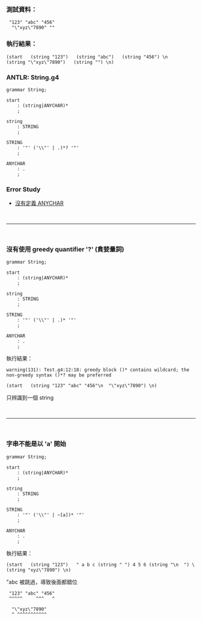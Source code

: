 
### 測試資料：
```
 "123" "abc" "456"
  "\"xyz\"7890" ""
```

### 執行結果：
```
(start   (string "123")   (string "abc")   (string "456") \n     (string "\"xyz\"7890")   (string "") \n)
```

### ANTLR: String.g4
```g4
grammar String;

start
	: (string|ANYCHAR)*
	;

string
	: STRING
	;

STRING
	: '"' ('\\"' | .)*? '"'
	;

ANYCHAR
	: .
	;
```

### Error Study
 - [沒有定義 ANYCHAR](../error_study/001-沒有定義%20ANYCHAR.md)

<br>
<hr>
<br>

### 沒有使用 greedy quantifier '?' (貪婪量詞)
```g4
grammar String;

start
	: (string|ANYCHAR)*
	;

string
	: STRING
	;

STRING
	: '"' ('\\"' | .)* '"'
	;

ANYCHAR
	: .
	;
```

執行結果：
```
warning(131): Test.g4:12:18: greedy block ()* contains wildcard; the non-greedy syntax ()*? may be preferred

(start   (string "123" "abc" "456"\n  "\"xyz\"7890") \n)
```
只辨識到一個 string


<br>
<hr>
<br>

### 字串不能是以 'a' 開始
```g4
grammar String;

start
	: (string|ANYCHAR)*
	;

string
	: STRING
	;

STRING
	: '"' ('\\"' | ~[a])* '"'
	;

ANYCHAR
	: .
	;
```

執行結果：
```
(start   (string "123")   " a b c (string " ") 4 5 6 (string "\n  ") \ (string "xyz\"7890") \n)
```
"abc 被跳過，導致後面都錯位
```
 "123" "abc" "456"
 ^^^^^     ^^^   ^

  "\"xyz\"7890"
  ^ ^^^^^^^^^^^
```
